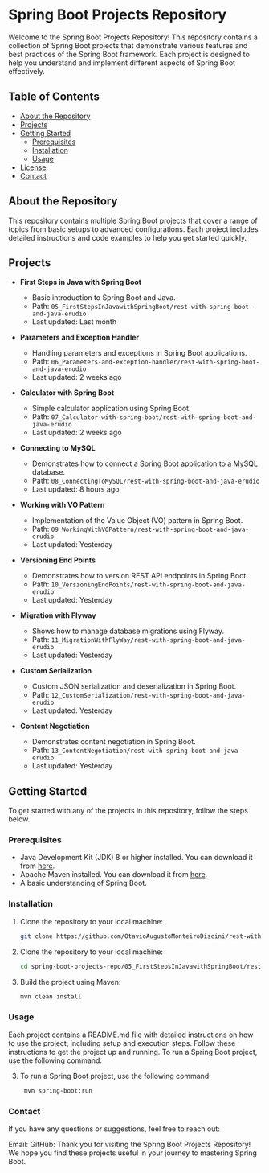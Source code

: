 # Spring Boot Projects Repository

Welcome to the Spring Boot Projects Repository! This repository contains a collection of Spring Boot projects that demonstrate various features and best practices of the Spring Boot framework. Each project is designed to help you understand and implement different aspects of Spring Boot effectively.

## Table of Contents
- [About the Repository](#about-the-repository)
- [Projects](#projects)
- [Getting Started](#getting-started)
  - [Prerequisites](#prerequisites)
  - [Installation](#installation)
  - [Usage](#usage)
- [License](#license)
- [Contact](#contact)

## About the Repository

This repository contains multiple Spring Boot projects that cover a range of topics from basic setups to advanced configurations. Each project includes detailed instructions and code examples to help you get started quickly.

## Projects

- **First Steps in Java with Spring Boot**
  - Basic introduction to Spring Boot and Java.
  - Path: `05_FirstStepsInJavawithSpringBoot/rest-with-spring-boot-and-java-erudio`
  - Last updated: Last month

- **Parameters and Exception Handler**
  - Handling parameters and exceptions in Spring Boot applications.
  - Path: `06_Parameters-and-exception-handler/rest-with-spring-boot-and-java-erudio`
  - Last updated: 2 weeks ago

- **Calculator with Spring Boot**
  - Simple calculator application using Spring Boot.
  - Path: `07_Calculator-with-spring-boot/rest-with-spring-boot-and-java-erudio`
  - Last updated: 2 weeks ago

- **Connecting to MySQL**
  - Demonstrates how to connect a Spring Boot application to a MySQL database.
  - Path: `08_ConnectingToMySQL/rest-with-spring-boot-and-java-erudio`
  - Last updated: 8 hours ago

- **Working with VO Pattern**
  - Implementation of the Value Object (VO) pattern in Spring Boot.
  - Path: `09_WorkingWithVOPattern/rest-with-spring-boot-and-java-erudio`
  - Last updated: Yesterday

- **Versioning End Points**
  - Demonstrates how to version REST API endpoints in Spring Boot.
  - Path: `10_VersioningEndPoints/rest-with-spring-boot-and-java-erudio`
  - Last updated: Yesterday

- **Migration with Flyway**
  - Shows how to manage database migrations using Flyway.
  - Path: `11_MigrationWithFlyWay/rest-with-spring-boot-and-java-erudio`
  - Last updated: Yesterday

- **Custom Serialization**
  - Custom JSON serialization and deserialization in Spring Boot.
  - Path: `12_CustomSerialization/rest-with-spring-boot-and-java-erudio`
  - Last updated: Yesterday

- **Content Negotiation**
  - Demonstrates content negotiation in Spring Boot.
  - Path: `13_ContentNegotiation/rest-with-spring-boot-and-java-erudio`
  - Last updated: Yesterday

## Getting Started

To get started with any of the projects in this repository, follow the steps below.

### Prerequisites

- Java Development Kit (JDK) 8 or higher installed. You can download it from [here](https://www.oracle.com/java/technologies/javase-jdk11-downloads.html).
- Apache Maven installed. You can download it from [here](https://maven.apache.org/download.cgi).
- A basic understanding of Spring Boot.

### Installation

1. Clone the repository to your local machine:
   ```sh
   git clone https://github.com/OtavioAugustoMonteiroDiscini/rest-with-spring-boot-and-java-erudio

2. Clone the repository to your local machine:
   ```sh
   cd spring-boot-projects-repo/05_FirstStepsInJavawithSpringBoot/rest-with-spring-boot-and-java-erudio

3. Build the project using Maven:
   ```sh
   mvn clean install

### Usage
Each project contains a README.md file with detailed instructions on how to use the project, including setup and execution steps. Follow these instructions to get the project up and running.
To run a Spring Boot project, use the following command:

3. To run a Spring Boot project, use the following command:
   ```sh
    mvn spring-boot:run

### Contact
If you have any questions or suggestions, feel free to reach out:

Email: [](otavio2005discini@gmail.com)
GitHub: [](https://github.com/OtavioAugustoMonteiroDiscini)
Thank you for visiting the Spring Boot Projects Repository! We hope you find these projects useful in your journey to mastering Spring Boot.





